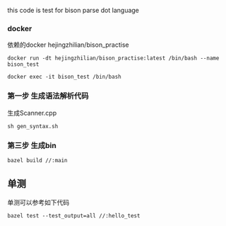 this code is test for bison parse dot language


### docker 

依赖的docker hejingzhilian/bison_practise

```
docker run -dt hejingzhilian/bison_practise:latest /bin/bash --name bison_test

docker exec -it bison_test /bin/bash
```



### 第一步 生成语法解析代码
生成Scanner.cpp 

``` 
sh gen_syntax.sh 
```

### 第三步 生成bin

```
bazel build //:main
```


## 单测

单测可以参考如下代码

```
bazel test --test_output=all //:hello_test
```
